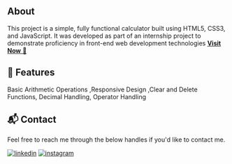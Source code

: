 ## About
This project is a simple, fully functional calculator built using HTML5, CSS3, and JavaScript. It was developed as part of an internship project to demonstrate proficiency in front-end web development technologies
<a href="https://ashhhdubey.github.io/CodSoft-Calculator/">**Visit Now** 🚀</a>


## 📌 Features
Basic Arithmetic Operations ,Responsive Design ,Clear and Delete Functions, Decimal Handling, Operator Handling

<h2>📬 Contact</h2>

Feel free to reach me through the below handles if you'd like to contact me.

[![linkedin](https://img.shields.io/badge/LinkedIn-0077B5?style=for-the-badge&logo=linkedin&logoColor=white)](https://www.linkedin.com/in/ashhdubey)
[![instagram](https://img.shields.io/badge/Instagram-E4405F?style=for-the-badge&logo=instagram&logoColor=white)](https://www.instagram.com/ashhdubey)

